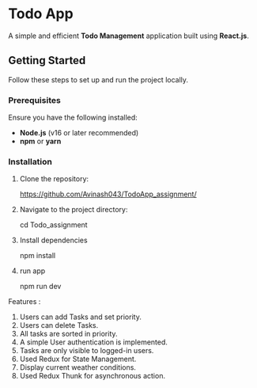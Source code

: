 # Todo App

A simple and efficient **Todo Management** application built using **React.js**.

## Getting Started

Follow these steps to set up and run the project locally.

### Prerequisites

Ensure you have the following installed:
- **Node.js** (v16 or later recommended)
- **npm** or **yarn**

### Installation

1. Clone the repository:
   
   https://github.com/Avinash043/TodoApp_assignment/

2. Navigate to the project directory:

   cd Todo_assignment

3. Install dependencies
   
   npm install

4. run app

   npm run dev

Features :
1. Users can add Tasks and set priority.
2. Users can delete Tasks.
3. All tasks are sorted in priority.
4. A simple User authentication is implemented.
5. Tasks are only visible to logged-in users.
6. Used Redux for State Management.
7. Display current weather conditions.
8. Used Redux Thunk for asynchronous action.
